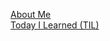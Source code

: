 [About Me](http://byungwook.me/about/)<br>
[Today I Learned (TIL)](http://byungwook.me/categories/#Today%20I%20Learned(TIL))
